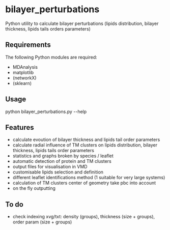 bilayer_perturbations
=====================

Python utility to calculate bilayer perturbations (lipids distribution, bilayer thickness, lipids tails orders parameters)

Requirements
------------
The following Python modules are required:
- MDAnalysis
- matplotlib
- (networkX)
- (sklearn)

Usage
-----
python bilayer_perturbations.py --help

Features
--------
- calculate evoution of bilayer thickness and lipids tail order parameters
- calculate radial influence of TM clusters on lipids distribution, bilayer thickness, lipids tails order parameters
- statistics and graphs broken by species / leaflet
- automatic detection of protein and TM clusters 
- output files for visualisation in VMD
- customisable lipids selection and definition
- different leaflet identifications method (1 suitable for very large systems)
- calculation of TM clusters center of geometry take pbc into account
- on the fly outputting

To do
-----
- check indexing xvg/txt: density (groups), thickness (size + groups), order param (size + groups)

